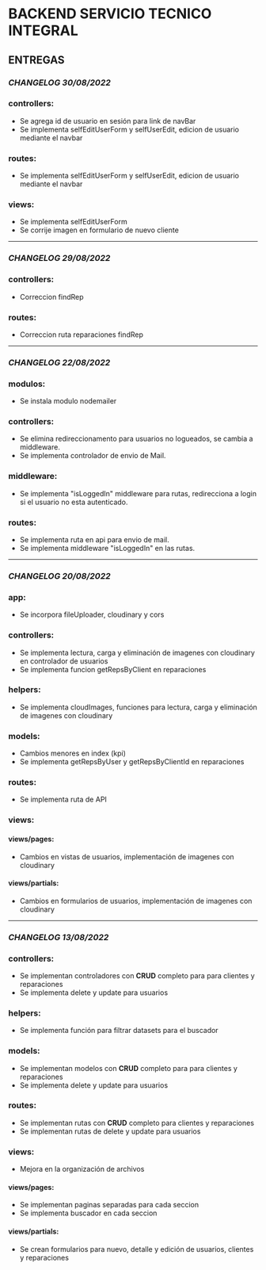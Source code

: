 # BACKEND SERVICIO TECNICO INTEGRAL

## ENTREGAS

### *CHANGELOG 30/08/2022*

### controllers:
- Se agrega id de usuario en sesión para link de navBar
- Se implementa selfEditUserForm y selfUserEdit, edicion de usuario mediante el navbar

### routes:
- Se implementa selfEditUserForm y selfUserEdit, edicion de usuario mediante el navbar

### views:
- Se implementa selfEditUserForm
- Se corrije imagen en formulario de nuevo cliente

---------------------------------------------------------------------------------------

### *CHANGELOG 29/08/2022*

### controllers:
- Correccion findRep

### routes:
- Correccion ruta reparaciones findRep

---------------------------------------------------------------------------------------

### *CHANGELOG 22/08/2022*

### modulos:
- Se instala modulo nodemailer

### controllers:
- Se elimina redireccionamento para usuarios no logueados, se cambia a middleware.
- Se implementa controlador de envio de Mail.

### middleware:
- Se implementa "isLoggedIn" middleware para rutas, redirecciona a login si el usuario no esta autenticado.

### routes:
- Se implementa ruta en api para envio de mail.
- Se implementa middleware "isLoggedIn" en las rutas.

---------------------------------------------------------------------------------------

### *CHANGELOG 20/08/2022*

### app:
- Se incorpora fileUploader, cloudinary y cors

### controllers:
- Se implementa lectura, carga y eliminación de imagenes con cloudinary en controlador de usuarios
- Se implementa funcion getRepsByClient en reparaciones

### helpers:
- Se implementa cloudImages, funciones para lectura, carga y eliminación de imagenes con cloudinary

### models:
- Cambios menores en index (kpi)
- Se implementa getRepsByUser y getRepsByClientId en reparaciones

### routes: 
- Se implementa ruta de API

### views:

#### views/pages:
- Cambios en vistas de usuarios, implementación de imagenes con cloudinary

#### views/partials:
- Cambios en formularios de usuarios, implementación de imagenes con cloudinary

---------------------------------------------------------------------------------------

### *CHANGELOG 13/08/2022*

### controllers:
- Se implementan controladores con **CRUD** completo para para clientes y reparaciones
- Se implementa delete y update para usuarios

### helpers:
- Se implementa función para filtrar datasets para el buscador

### models:
- Se implementan modelos con **CRUD** completo para para clientes y reparaciones
- Se implementa delete y update para usuarios

### routes: 
- Se implementan rutas con **CRUD** completo para clientes y reparaciones
- Se implementan rutas de delete y update para usuarios

### views:
- Mejora en la organización de archivos

#### views/pages:
- Se implementan paginas separadas para cada seccion
- Se implementa buscador en cada seccion 

#### views/partials:
- Se crean formularios para nuevo, detalle y edición de usuarios, clientes y reparaciones



